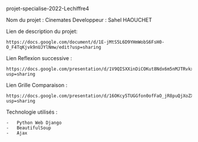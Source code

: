 projet-specialise-2022-Lechiffre4

Nom du projet : Cinemates
Developpeur : Sahel HAOUCHET

Lien de description du projet:

    https://docs.google.com/document/d/1E-jMtS5L6D9YHmWobS6FsH0-O_F4TqKjvk9nUJYlNmw/edit?usp=sharing

Lien Reflexion successive : 

    https://docs.google.com/presentation/d/1V9QISXXinDiCOKut8Ndx6m5nMJTRvkxGhrm4EnYef_8/edit?usp=sharing

Lien Grille Comparaison :

    https://docs.google.com/presentation/d/16OKcy5TUGGfon0ofFaO_jR8puQjXoZXiFiCSMep6774/edit?usp=sharing



Technologie utilisés : 

    -   Python Web Django
    -   BeautifulSoup 
    -   Ajax
